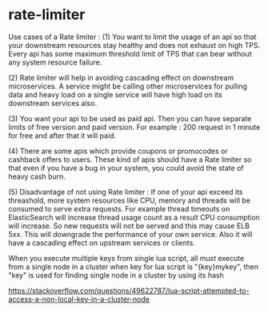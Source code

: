# rate-limiter

Use cases of a Rate limiter : 
(1) You want to limit the usage of an api so that your downstream resources stay healthy and does not exhaust on high TPS. Every api has some maximum threshold limit of TPS that can bear without any system resource failure.

(2) Rate limiter will help in avoiding cascading effect on downstream microservices. A service might be calling other microservices for pulling data and heavy load on a single service will have high load on its downstream services also.

(3) You want your api to be used as paid api. Then you can have separate limits of free version and paid version. For example : 200 request in 1 minute for free and after that it will paid.

(4) There are some apis which provide coupons or promocodes or cashback offers to users. These kind of apis should have a Rate limiter so that even if you have a bug in your system, you could avoid the state of heavy cash burn.

(5) Disadvantage of not using Rate limiter : If one of your api exceed its threashold, more system resources like CPU, memory and threads will be consumed to serve extra requests. For example thread timeouts on ElasticSearch will increase thread usage count as a result CPU consumption will increase. So new requests will not be served and this may cause ELB 5xx. This will downgrade the performance of your own service. Also it will have a cascading effect on upstream services or clients.


 When you execute multiple keys from single lua script, all must execute from a single node in a cluster
 when key for lua script is "{key}mykey", then "key" is used for finding single node in a cluster by using its hash
 
 https://stackoverflow.com/questions/49622787/lua-script-attempted-to-access-a-non-local-key-in-a-cluster-node
